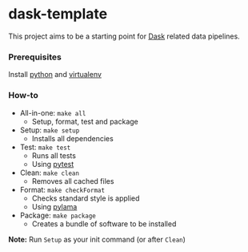 # dask-template

This project aims to be a starting point for [Dask](https://dask.org/) related data pipelines.

### Prerequisites

Install [python](https://www.python.org/downloads/) and [virtualenv](https://virtualenv.pypa.io/en/latest/installation/)

### How-to
* All-in-one: ```make all```
  * Setup, format, test and package
* Setup: ```make setup```
  * Installs all dependencies
* Test: ```make test```
  * Runs all tests
  * Using [pytest](https://pypi.org/project/pytest/)
* Clean: ```make clean```
  * Removes all cached files
* Format: ```make checkFormat```
  * Checks standard style is applied
  * Using [pylama](https://pypi.org/project/pylama/)
* Package: ```make package```
  * Creates a bundle of software to be installed

**Note:** Run `Setup` as your init command (or after `Clean`)
